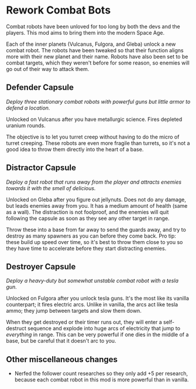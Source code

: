 # Rework Combat Bots

Combat robots have been unloved for too long by both the devs and the players.
This mod aims to bring them into the modern Space Age.

Each of the inner planets (Vulcanus, Fulgora, and Gleba) unlock a new combat robot.
The robots have been tweaked so that their function aligns more with their new planet and their name.
Robots have also been set to be combat targets, which they weren't before for some reason, so enemies will go out of their way to attack them.

## Defender Capsule

*Deploy three stationary combat robots with powerful guns but little armor to defend a location.*

Unlocked on Vulcanus after you have metallurgic science.
Fires depleted uranium rounds.

The objective is to let you turret creep without having to do the micro of turret creeping.
These robots are even more fragile than turrets, so it's not a good idea to throw them directly into the heart of a base.

## Distractor Capsule

*Deploy a fast robot that runs away from the player and attracts enemies towards it with the smell of delicious.*

Unlocked on Gleba after you figure out jellynuts.
Does not do any damage, but leads enemies away from you.
It has a medium amount of health (same as a wall).
The distraction is not foolproof, and the enemies will quit following the capsule as soon as they see any other target in range.

Throw these into a base from far away to send the guards away, and try to destroy as many spawners as you can before they come back.
Pro tip: these build up speed over time, so it's best to throw them close to you so they have time to accelerate before they start distracting enemies.

## Destroyer Capsule

*Deploy a heavy-duty but somewhat unstable combat robot with a tesla gun.*

Unlocked on Fulgora after you unlock tesla guns.
It's the most like its vanilla counterpart; it fires electric arcs.
Unlike in vanilla, the arcs act like tesla ammo; they jump between targets and slow them down.

When they get destroyed or their timer runs out, they will enter a self-destruct sequence and explode into huge arcs of electricity that jump to *everything* in range.
This can be very powerful if one dies in the middle of a base, but be careful that it doesn't arc to you.

## Other miscellaneous changes

- Nerfed the follower count researches so they only add +5 per research, because each combat robot in this mod is more powerful than in vanilla.
